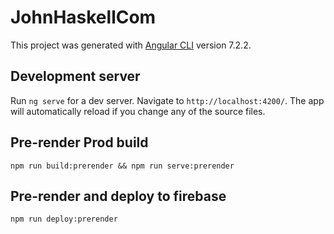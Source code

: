 # JohnHaskellCom

This project was generated with [Angular CLI](https://github.com/angular/angular-cli) version 7.2.2.

## Development server

Run `ng serve` for a dev server. Navigate to `http://localhost:4200/`. The app will automatically reload if you change any of the source files.

## Pre-render Prod build
`npm run build:prerender && npm run serve:prerender`

## Pre-render and deploy to firebase
`npm run deploy:prerender`
